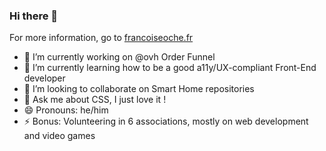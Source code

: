 ### Hi there 👋

For more information, go to [francoiseoche.fr](https://francoiseoche.fr)

- 🔭 I’m currently working on @ovh Order Funnel
- 🌱 I’m currently learning how to be a good a11y/UX-compliant Front-End developer
- 👯 I’m looking to collaborate on Smart Home repositories
- 💬 Ask me about CSS, I just love it !
- 😄 Pronouns: he/him
- ⚡ Bonus: Volunteering in 6 associations, mostly on web development and video games
